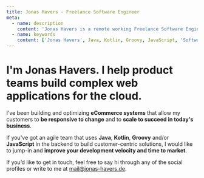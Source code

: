 ```yaml
---
title: Jonas Havers - Freelance Software Engineer
meta:
  - name: description
    content: 'Jonas Havers is a remote working Freelance Software Engineer that helps product teams build complex web applications for the cloud.'
  - name: keywords
    content: ['Jonas Havers', Java, Kotlin, Groovy, JavaScript, 'Software Engineer', Oldenburg]
---
```


# I'm Jonas Havers. I help product teams build complex web applications for the cloud.

<profile-photo></profile-photo>

I've been building and optimizing **eCommerce systems** that allow my customers to **be responsive to change** and to **scale to succeed in today's business**.

If you've got an agile team that uses **Java**, **Kotlin**, **Groovy** and/or **JavaScript** in the backend to build customer-centric solutions, I would like to jump-in and **improve your development velocity and time to market**.

If you’d like to get in touch, feel free to say hi through any of the social profiles or write to me at [mail@jonas-havers.de](mailto:mail@jonas-havers.de).
